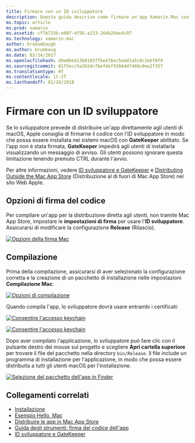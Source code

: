 ```yaml
---
title: Firmare con un ID sviluppatore
description: Questa guida descrive come firmare un'app Xamarin.Mac con un ID sviluppatore per la pubblicazione.
ms.topic: article
ms.prod: xamarin
ms.assetid: cf7b733b-e08f-4f56-a233-264b29ee4c97
ms.technology: xamarin-mac
author: bradumbaugh
ms.author: brumbaug
ms.date: 03/14/2017
ms.openlocfilehash: d9e0bb41360185ffbe476ec5eed3a5c8c2ebf8f9
ms.sourcegitcommit: 61f5ecc5a2b5dcfbefdef91664d7460c0ee2f357
ms.translationtype: HT
ms.contentlocale: it-IT
ms.lasthandoff: 02/28/2018
---
```

# <a name="sign-with-developer-id"></a>Firmare con un ID sviluppatore

Se lo sviluppatore prevede di distribuire un'app direttamente agli utenti di macOS, Apple consiglia di firmarne il codice con l'ID sviluppatore in modo che possa essere installata nei sistemi macOS con **GateKeeper** abilitato. Se l'app non è stata firmata, **GateKeeper** impedirà agli utenti di installarla visualizzando un messaggio di avviso. Gli utenti possono ignorare questa limitazione tenendo premuto CTRL durante l'avvio.

Per altre informazioni, vedere [ID sviluppatore e GateKeeper](https://developer.apple.com/resources/developer-id/) e [Distributing Outside the Mac App Store](https://developer.apple.com/library/content/documentation/IDEs/Conceptual/AppDistributionGuide/Introduction/Introduction.html) (Distribuzione al di fuori di Mac App Store) nel sito Web Apple.

## <a name="code-signing-options"></a>Opzioni di firma del codice

Per compilare un'app per la distribuzione diretta agli utenti, non tramite Mac App Store, impostare le **impostazioni di firma** per usare l'**ID sviluppatore**. Assicurarsi di modificare la configurazione **Release** (Rilascio).

 [ ![](signing-images/config02.png "Opzioni della firma Mac")](signing-images/config02.png)


## <a name="build"></a>Compilazione

Prima della compilazione, assicurarsi di aver selezionato la configurazione corretta e la creazione di un pacchetto di installazione nelle impostazioni **Compilazione Mac**:

[ ![](signing-images/config03.png "Opzioni di compilazione")](signing-images/config03.png)

Quando compila l'app, lo sviluppatore dovrà usare entrambi i certificati:

 [ ![](signing-images/image57.png "Consentire l'accesso keychain")](signing-images/image57.png)

 [ ![](signing-images/image58.png "Consentire l'accesso keychain")](signing-images/image58.png)

Dopo aver compilato l'applicazione, lo sviluppatore può fare clic con il pulsante destro del mouse sul progetto e scegliere **Apri cartella superiore** per trovare il file del pacchetto nella directory `bin/Release`. Il file include un programma di installazione per l'applicazione, in modo che possa essere distribuita a tutti gli utenti macOS per l'installazione.

 [ ![](signing-images/image59.png "Selezione del pacchetto dell'app in Finder")](signing-images/image59.png)

## <a name="related-links"></a>Collegamenti correlati

- [Installazione](~//mac/get-started/installation.md)
- [Esempio Hello, Mac](~//mac/get-started/hello-mac.md)
- [Distribuire le app in Mac App Store](https://developer.apple.com/devcenter/mac/checklist/)
- [Guida degli strumenti: firma del codice dell'app](https://developer.apple.com/library/mac/#documentation/ToolsLanguages/Conceptual/OSXWorkflowGuide/CodeSigning/CodeSigning.html)
- [ID sviluppatore e GateKeeper](https://developer.apple.com/resources/developer-id/)
